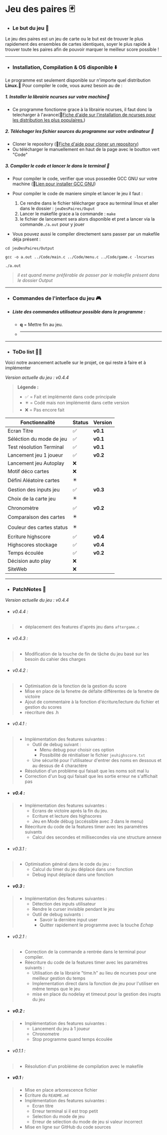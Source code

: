 # Jeu des paires :black_joker:

- ### Le but du jeu :black_flag: 

 Le jeu des paires est un jeu de carte ou le but est de trouver le plus rapidement des ensembles de cartes identiques, soyer le plus rapide à trouver toute les paires afin de pouvoir marquer le meilleur score possible ! 

---

 - ### Installation, Compilation & OS disponible :arrow_down:

Le programme est seulement disponible sur n'importe quel distribution **Linux.:penguin:** Pour compiler le code, vous aurez besoin au de :

##### 1. Installer la librairie ncurses sur votre machine:blue_book: 

- Ce programme fonctionne grace à la librairie ncurses, il faut donc la telecharger à l'avance(:link:[Fiche d'aide sur l'installation de ncurses pour les distribution les plus populaires.](https://www.cyberciti.biz/faq/linux-install-ncurses-library-headers-on-debian-ubuntu-centos-fedora/?__cf_chl_tk=rluPuC6Rq0fQWuxExTTKQpOTJpms0k3zLRHfU842vQY-1700225221-0-gaNycGzNDqU))

##### 2. Téléchager les fichier sources du programme sur votre ordinateur :floppy_disk: 

- Cloner le repository (:link:[Fiche d'aide pour cloner un repository](https://docs.github.com/fr/repositories/creating-and-managing-repositories/cloning-a-repository))
- Ou télécharger le manuellement en haut de la page avec le boutton vert "Code"

##### 3. Compiler le code et lancer le dans le terminal :minidisc:

- Pour compiler le code, verifier que vous possedée GCC GNU sur votre machine (:link:[Lien pour installer GCC GNU](https://doc.ubuntu-fr.org/gcc))

- Pour compiler le code de maniere simple et lancer le jeu il faut :

    1. Ce rendre dans le fichier télécharger grace au terminal linux et aller dans le dossier : ```jeuDesPaires/Ouput``` 
    2. Lancer le makefile grace a la commande : ```make```
    3. le fichier de lancement sera alors disponible et pret a lancer via la commande```./a.out``` pour y jouer
- Vous pouvez aussi le compiler directement sans passer par un makefile déja présent : 
```
cd jeuDesPaires/Output

gcc -o a.out ../Code/main.c ../Code/menu.c ../Code/game.c -lncurses

./a.out
```
> *il est quand meme préférable de passer par le makefile présent dans le dossier Output*

---

- ### Commandes de l'interface du jeu :video_game:

- ##### Liste des commandes utilisateur possible dans le programme :

    - **q** = Mettre fin au jeu.
    - ****

---

- ### ToDo list :memo::white_check_mark:

Voici notre avancement actuelle sur le projet, ce qui reste à faire et à implémenter

*Version actuelle du jeu : v0.4.4*

> **Légende :**
>
> - :white_check_mark: = Fait et implémenté dans code principale
> - :eight_pointed_black_star: = Codé mais non implémenté dans cette version
> - :x: = Pas encore fait

|Fonctionnalité            |Status                    |Version |
|--------------------------|--------------------------|--------|
|Ecran Titre               |:white_check_mark:        |**v0.1**|
|Séléction du mode de jeu  |:white_check_mark:        |**v0.1**|
|Test résolution Terminal  |:white_check_mark:        |**v0.1**|
|Lancement jeu 1 joueur    |:white_check_mark:        |**v0.2**|
|Lancement jeu Autoplay    |:x:                       |        |
|Motif déco cartes         |:x:                       |        |
|Défini Aléatoire cartes   |:eight_pointed_black_star:|        |
|Gestion des inputs jeu    |:white_check_mark:        |**v0.3**|
|Choix de la carte jeu     |:eight_pointed_black_star:|        |
|Chronomètre               |:white_check_mark:        |**v0.2**|
|Comparaison des cartes    |:eight_pointed_black_star:|        |
|Couleur des cartes status |:eight_pointed_black_star:|        |
|Ecriture highscore        |:white_check_mark:        |**v0.4**|
|Highscores stockage       |:white_check_mark:        |**v0.4**|
|Temps écoulée             |:white_check_mark:        |**v0.2**|
|Décision auto play        |:x:                       |        |
|SiteWeb                   |:x:                       |        |

---

- ### PatchNotes :bookmark_tabs:

*Version actuelle du jeu : v0.4.4*

- ###### v0.4.4 :
> - déplacement des features d'aprés jeu dans `aftergame.c`

- ###### v0.4.3 :
> - Modification de la touche de fin de tâche du jeu basé sur les besoin du cahier des charges

- ###### v0.4.2 :
> - Optimisation de la fonction de la gestion du score
> - Mise en place de la fenetre de défaite différentes de la fenetre de victoire
> - Ajout de commentaire à la fonction d'écriture/lecture du fichier et gestion du scores
> - réecriture des .h

- ###### v0.4.1 :
> - Implémentation des features suivantes :
>   - Outil de debug suivant :
>       - Menu debug pour choisir ces option
>       - Possibilité de rénitialiser le fichier ``jeuhighscore.txt``
>   - Une sécurité pour l'utilisateur d'entrer des noms en dessous et au dessus de 4 charactére
> - Résolution d'un probléme qui faisait que les noms soit mal lu
> - Correction d'un bug qui faisait que les sortie erreur ne s'affichait pas 

- ##### v0.4 :
> - Implémentation des features suivantes :
>   - Ecrans de victoire aprés la fin du jeu.
>   - Ecriture et lecture des highscores
>   - Jeu en Mode débug (accéssible avec *3* dans le menu)
> - Réecriture du code de la features timer avec les paramétres suivants
>   - Calcul des secondes et millisecondes via une structure annexe 

- ###### v0.3.1 :
> - Optimisation général dans le code du jeu :
>   - Calcul du timer du jeu déplacé dans une fonction
>   - Debug input déplacé dans une fonction

- ##### v0.3 :
> - Implémentation des features suivantes :
>   - Détection des inputs utilisateur
>   - Rendre le curser invisible pendant le jeu
>   - Outil de debug suivants :
>       -   Savoir la dernière input user
>       -   Quitter rapidement le programme avec la touche *Echap*

- ###### v0.2.1 :
> - Correction de la commande a rentrée dans le terminal pour compiler.
> - Réecriture du code de la features timer avec les paramétres suivants :
>   - Utilisation de la librairie "time.h" au lieu de ncurses pour une meilleur gestion du temps
>   - Implementation direct dans la fonction de jeu pour l'utiliser en même temps que le jeu 
>   - mise en place du nodelay et timeout pour la gestion des inupts du jeu

- ##### v0.2 :
> - Implémentation des features suivantes :
>   - Lancement du jeu à 1 joueur
>   - Chronometre
>   - Stop programme quand temps écoulée 

- ###### v0.1.1 :
> - Résolution d'un probléme de compilation avec le makefile

- ##### v0.1 :
> - Mise en place arborescence fichier
> - Ecriture du ```README.md```
> - Implémentation des features suivantes : 
>   - Ecran titre
>   - Erreur terminal si il est trop petit
>   - Selection du mode de jeu
>   - Erreur de sélection du mode de jeu si valeur incorrect
> - Mise en ligne sur GitHub du code sources










